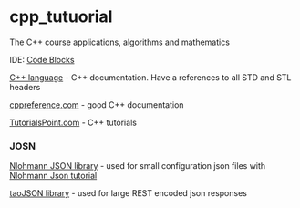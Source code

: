 # cpp_tutuorial
The C++ course applications, algorithms and mathematics

IDE: [Code Blocks]

[C++ language] - C++ documentation. Have a references to all STD and STL headers

[cppreference.com] - good C++ documentation

[TutorialsPoint.com] - C++ tutorials


### JOSN

[Nlohmann JSON library] - used for small configuration json files with [Nlohmann Json tutorial]

[taoJSON library] - used for large REST encoded json responses


   [cppreference.com]: <https://en.cppreference.com/>
   
   [C++ language]: <https://www.cplusplus.com/>
   
   [TutorialsPoint.com]: <https://www.tutorialspoint.com/cplusplus/>
   
   [Code Blocks]: <https://www.codeblocks.org/>


   [Nlohmann JSON library]: <https://github.com/nlohmann/json>
   
   [Nlohmann Json tutorial]: <https://habr.com/ru/company/infopulse/blog/254075/>
   
   [taoJSON library]: <https://github.com/taocpp/json>